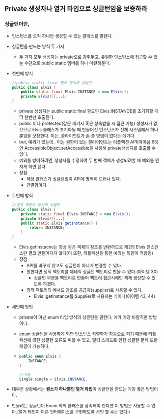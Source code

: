 ## Private 생성자나 열거 타입으로 싱글턴임을 보증하라

### 싱글턴이란,

- 인스턴스를 오직 하나만 생성할 수 있는 클래스를 말한다.

- 싱글턴을 만드는 방식 두 가지

  - 두 가지 모두 생성자는 private으로 감춰두고, 유일한 인스턴스에 접근할 수 있는 수단으로 public static 멤버를 하나 마련해둔다.

- 첫번째 방식

  ```JAVA
  //public static final 필드 방식의 싱글턴
  public class Elvis {
      public static final Elvis INSTANCE = new Elvis();
      private Elvis(){...};
  }
  ```

  - private 생성자는 public static final 필드인 Elvis.INSTANCE를 초기화할 때 딱 한번만 호출된다.
  - public 이나 protected(같은 패키지 혹은 상속받을 시 접근 가능) 생성자가 없으므로 Elvis 클래스가 초기화될 때 만들어진 인스턴스가 전체 시스템에서 하나뿐임을 보장한다. 이는, 클라이언트가 손 쓸 방법이 없다는 얘기다.
  - but, 예외가 있는데.. 이는 권한이 있는 클라이언트는 리플렉션 API(아이템 65)인 AccessibleObject.setAccessible을 사용해 private생성자를 호출할 수 있다.
  - 예외를 방어하려면, 생성자를 수정하여 두 번째 객체가 생성되려할 때 예외를 던지게 하면 된다.
  - 장점
    - 해당 클래스가 싱글턴임이 API에 명백히 드러나 있다.
    - 간결함이다.

- 두번째 방식

  ```java
  //정적 팩토리 방식의 싱글턴
  public class Elvis {
      private static final Elvis INSTANCE = new Elvis();
      private Elvis(){...}
      public static Elvis getInstance() {
          return INSTANCE;
      }
  }
  ```

  - Elvis.getInstacne는 항상 같은 객체의 참조를 반환하므로 제2의 Elvis 인스턴스란 결코 만들어지지 않다(이 또한, 리플렉션을 통한 예외는 똑같이 적용됨)
  - 장점
    - API를 바꾸지 않고도 싱글턴이 아니게 변경할 수 있다.
    - 원한다면 정적 팩토리를 제네릭 싱글턴 팩토리로 만들 수 있다.(아이템 30)
      - 싱글턴 부분을 팩토리로 만들어 팩토리 접근시에만 객체 생성할 수 있도록 하겠다.
    - 정적 팩토리의 메서드 참조를 공급자(supplier)로 사용할 수 있다.
      - Elvis::getInstance를 Supplier<Elvis>로 사용하는 식이다(아이템 43, 44)

- 세번째 방법

  - private이 아닌 enum 타입 방식의 싱글턴을 말한다. 애가 가장 바람직한 방법이다.
  - enum 싱글턴을 사용하게 되면 인스턴스 직렬화가 자동으로 되기 때문에 리플렉션에 의한 싱글턴 오류도 피할 수 있고, 멀티 스레드로 인한 싱글턴 문제 또한 해결이 가능하다.

  - ```java
    public enum Elvis {
        INSTANCE;
    }
    
    //사용
    Single single = Elvis.INSTANCE;
    ```

- 대부분 상황에서는 **원소가 하나뿐인 열거 타입**이 싱글턴을 만드는 가장 좋은 방법이다.

- 만들려는 싱글턴이 Enum 외의 클래스를 상속해야 한다면 이 방법은 사용할 수 없다.(열거 타입이 다른 인터페이스를 구현하도록 선언 할 수는 있다.)
